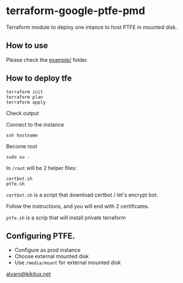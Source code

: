 # terraform-google-ptfe-pmd

Terraform module to deploy one intance to host PTFE in mounted disk.

## How to use

Please check the [example/](example/) folder.

## How to deploy tfe

```
terraform init
terraform plan
terraform apply
```

Check output

Connect to the instance

```
ssh hostname
```

Become root
```
sudo su -
```

In `/root` will be 2 helper files:
```
certbot.sh
ptfe.sh
```

`certbot.sh` is a script that download certbot / let's encrypt bot.

Follow the instructions, and you will end with 2 certificates.

`ptfe.sh` is a scrip that will install private terraform

## Configuring PTFE.

- Configure as prod instance
- Choose external mounted disk
- Use `/media/mount` for external mounted disk


alvaro@kikitux.net
